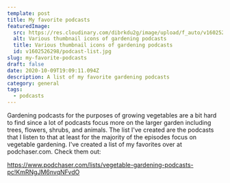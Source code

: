 ```yaml
---
template: post
title: My favorite podcasts
featuredImage:
  src: https://res.cloudinary.com/dibrkdu2g/image/upload/f_auto/v1602526298/podcast-list.jpg
  alt: Various thumbnail icons of gardening podcasts
  title: Various thumbnail icons of gardening podcasts
  id: v1602526298/podcast-list.jpg
slug: my-favorite-podcasts
draft: false
date: 2020-10-09T19:09:11.094Z
description: A list of my favorite gardening podcasts
category: general
tags:
  - podcasts
---
```

Gardening podcasts for the purposes of growing vegetables are a bit hard to find since a lot of podcasts focus more on the larger garden including trees, flowers, shrubs, and animals. The list I've created are the podcasts that I listen to that at least for the majority of the episodes focus on vegetable gardening. I've created a list of my favorites over at podchaser.com. Check them out: 

<https://www.podchaser.com/lists/vegetable-gardening-podcasts-pc!KmRNgJM6nvqNFvdO>